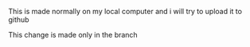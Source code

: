This is made normally on my local computer and i will try to upload it to github

This change is made only in the branch
